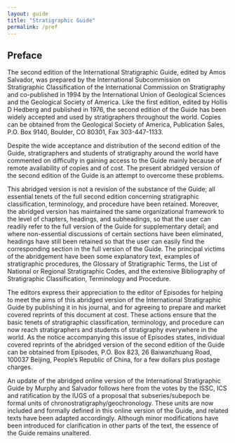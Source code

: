 ```yaml
---
layout: guide
title: "Stratigraphic Guide"
permalink: /pref
---
```

## Preface

The second edition of the International Stratigraphic Guide, edited by Amos Salvador, was prepared by the International Subcommission on Stratigraphic Classification of the International Commission on Stratigraphy and co-published in 1994 by the International Union of Geological Sciences and the Geological Society of America. Like the first edition, edited by Hollis D Hedberg and published in 1976, the second edition of the Guide has been widely accepted and used by stratigraphers throughout the world. Copies can be obtained from the Geological Society of America, Publication Sales, P.O. Box 9140, Boulder, CO 80301, Fax 303-447-1133.

Despite the wide acceptance and distribution of the second edition of the Guide, stratigraphers and students of stratigraphy around the world have commented on difficulty in gaining access to the Guide mainly because of remote availability of copies and of cost. The present abridged version of the second edition of the Guide is an attempt to overcome these problems.

This abridged version is not a revision of the substance of the Guide; all essential tenets of the full second edition concerning stratigraphic classification, terminology, and procedure have been retained. Moreover, the abridged version has maintained the same organizational framework to the level of chapters, headings, and subheadings, so that the user can readily refer to the full version of the Guide for supplementary detail; and where non-essential discussions of certain sections have been eliminated, headings have still been retained so that the user can easily find the corresponding section in the full version of the Guide. The principal victims of the abridgement have been some explanatory text, examples of stratigraphic procedures, the Glossary of Stratigraphic Terms, the List of National or Regional Stratigraphic Codes, and the extensive Bibliography of Stratigraphic Classification, Terminology and Procedure.

The editors express their appreciation to the editor of Episodes for helping to meet the aims of this abridged version of the International Stratigraphic Guide by publishing it in his journal, and for agreeing to prepare and market covered reprints of this document at cost. These actions ensure that the basic tenets of stratigraphic classification, terminology, and procedure can now reach stratigraphers and students of stratigraphy everywhere in the world.
As the notice accompanying this issue of Episodes states, individual covered reprints of the abridged version of the second edition of the Guide can be obtained from Episodes, P.O. Box 823, 26 Baiwanzhuang Road, 100037 Beijing, People’s Republic of China, for a few dollars plus postage charges.

An update of the abridged online version of the International Stratigraphic Guide by Murphy and Salvador follows here from the votes by the ISSC, ICS and ratification by the IUGS of a proposal that subseries/subepoch be formal units of chronostratigraphy/geochronology. These units are now included and formally defined in this online version of the Guide, and related texts have been adapted accordingly. Although minor modifications have been introduced for clarification in other parts of the text, the essence of the Guide remains unaltered.
